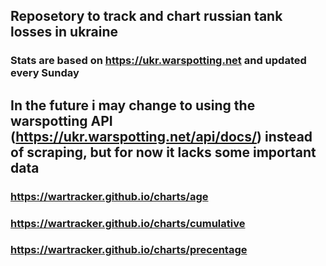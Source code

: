 ## Reposetory to track and chart russian tank losses in ukraine

### Stats are based on <https://ukr.warspotting.net> and updated every Sunday
## In the future i may change to using the warspotting API (https://ukr.warspotting.net/api/docs/) instead of scraping, but for now it lacks some important data


### <https://wartracker.github.io/charts/age>
### <https://wartracker.github.io/charts/cumulative>
### <https://wartracker.github.io/charts/precentage>
